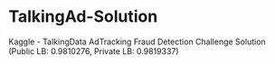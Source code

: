 # TalkingAd-Solution
Kaggle - TalkingData AdTracking Fraud Detection Challenge Solution (Public LB: 0.9810276, Private LB: 0.9819337)
